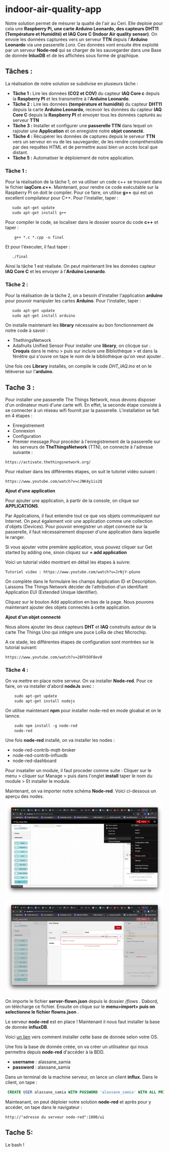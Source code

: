 # indoor-air-quality-app

Notre solution permet de mésurer la qualté de l'air au Ceri. Elle deploie pour cela une **Raspberry Pi, une carte Arduino Leonardo, des capteurs DHT11 (Température et Humidité) et IAQ Core C (Indoor Air quality sensor)**. On envoie les données capturées vers un serveur **TTN** depuis l'**Arduino Leonardo** via une passerelle *Lora*. Ces données vont ensuite être exploité par un serveur **Node-red** qui se charger de les sauvegarder dans une Base de donnée **InluxDB** et de les affichées sous forme de graphique. 
## Tâches : 
 La réalisation de notre solution se subdivise en plusieurs tâche : 
* **Tâche 1 :** Lire les données **(CO2 et COV)** du capteur **IAQ Core c** depuis la **Raspberry PI**  et les transmettre à l'**Arduino Leonardo**. 
* **Tâche 2 :** Lire les données **(température et humidité)** du capteur **DHT11** depuis la carte **Arduino Leonardo**, recevoir les données du capteur **IAQ Core C** depuis la **Raspberry PI** et envoyer tous les données capturés au serveur **TTN**
* **Tâche 3 :**  Installer et configurer une **passerelle TTN** dans lequel on rajouter une **Application** et on enregistre notre **objet connecté**.
* **Tâche 4 :**  Récupérer les données de captures  depuis le serveur **TTN** vers un serveur en vu de les sauvegarder, de les rendre compréhensible par des requêtes HTML et de permettre aussi bien un accès local que distant.
* **Tâche 5 :** Automatiser le déploiement de notre application.

### Tâche 1 : 
Pour la réalisation de la tâche 1, on va utiliser un code c++ se trouvant dans le fichier **iaqCore.c++**. 
Maintenant, pour rendre ce code exécutable sur la Raspberry Pi on doit le compiler. Pour ce faire, on utilise **g++** qui est un excellent compilateur pour C++.
Pour l'installer, taper : 
``` 
   sudo apt-get update 
   sudo apt-get install g++
```
Pour compiler le code, se localiser dans le dossier source du code **c++** et taper : 
``` 
    g++ *.c *.cpp -o final
```
Et pour l'éxecuter, il faut taper : 
``` 
   ./final
```
Ainsi la tâche 1 est réalisée. On peut maintenant lire les données capteur **IAQ Core C** et les envoyer à l'**Arduino Leonardo**.

### Tâche 2 : 
Pour la réalisation de la tâche 2, on a besoin d'installer l'application **arduino** pour pouvoir manipuler les cartes **Arduino**.
Pour l'installer, taper : 
``` 
   sudo apt-get update
   sudo apt-get install arduino
```
On installe maintenant les **library** nécessaire au bon fonctionnement de notre code à savoir : 
- ThethingsNetwork
- Adafruits Unified Sensor
Pour installer une **library**, on clicque sur : 
**Croquis** dans le ménu > puis sur inclure une Bibliothèque > et dans la fénêtre qui s'ouvre on tape le nom de la bibliothèque qu'on veut ajouter .

Une fois ces **Library** installés, on compile le code *DHT_IAQ.ino* et on le téléverse sur l'**arduino**.


## Tache 3 :
Pour installer une passerelle The Things Network, nous devons disposer d'un ordinateur muni d'une carte wifi.
En effet, la seconde étape consiste à se connecter à un réseau wifi fournit par la passerelle.
L'installation se fait en 4 étapes :
 - Enregistrement
 - Connexion
 - Configuration
 - Premier message
Pour procéder à l'enregistrement de la passerelle sur les serveurs de **TheThingsNetwork** (TTN), on connecte à l'adresse suivante : 
```https
https://activate.thethingsnetwork.org/
```
Pour réaliser dans les différentes étapes, on suit le tutoriel vidéo suivant :
```https
https://www.youtube.com/watch?v=cJNK4y1is2Q
```
**Ajout d'une application**

Pour ajouter une application, à partir de la console, on clique sur **APPLICATIONS**.

Par Applications, il faut entendre tout ce que vos objets communiquent sur Internet. On peut également voir
une application comme une collection d'objets (Devices). Pour pouvoir enregistrer un objet connecté sur la
passerelle, il faut nécessairement disposer d'une application dans laquelle le ranger.

Si vous ajouter votre première application, vous pouvez cliquer sur Get started by adding one, sinon cliquez
sur **+ add application**

Voici un tutorial vidéo montrant en détail les étapes à suivre:
```https
Tutoriel video : https://www.youtube.com/watch?v=JrNjY-pGuno
```
On complète dans le formulaire les champs Application ID et Description. Laissons The Things Network décider
de l'attribution d'un identifiant Application EUI (Extended Unique Identifier).

Cliquez sur le bouton Add application en bas de la page. Nous pouvons maintenant ajouter des objets
connectés à cette application.

**Ajout d'un objet connecté**

Nous allons ajouter les deux capteurs **DHT** et **IAQ** construits autour de la carte The Things Uno
qui intègre une puce LoRa de chez Microchip.

A ce stade, les différentes étapes de configuration sont montrées sur le tutorial suivant:
```https
https://www.youtube.com/watch?v=28Fh5OF8ev0
```


### Tâche 4 : 
On va mettre en place notre serveur. On va installer **Node-red**. 
Pour ce faire, on va installer d'abord **nodeJs** avec :
``` 
    sudo apt-get update
    sudo apt-get install nodejs
```
On utilise maintenant **npm** pour installer node-red en mode gloabal et on le lannce.

``` 
    sudo npm install -g node-red
    node-red
```
Une fois **node-red** installé, on va installer les nodes : 
- node-red-contrib-mqtt-broker
- node-red-contrib-influxdb
- node-red-dashboard


Pour insataller un module, il faut proceder comme suite : 
Cliquer sur le menu > cliquer sur Manage >  puis dans l'onglet **install** taper le nom du module >  Et installer le module.

Maintenant, on va importer notre schéma **Node-red**. Voici ci-dessous un aperçu des nodes.

![Image du choix de Manage dans le Menu](/images/1.png)

![Image de recherche du module](/images/2.png)

On importe le fichier **server-flown.json** depuis le dossier */flows* . 
Dabord, on télécharge ce fichier. Ensuite on clique sur le **menu>import> puis on selectionne le fichier flowns.json** .

Le serveur **node-red** est en place ! Maintenant il nous faut installer la base de donnée **influxDB**.

Voici [un lien](https://docs.influxdata.com/influxdb/v1.8/introduction/install/) vers comment installer cette base de donnée selon votre OS. 

Une fois la base de donnée créée, on va créer un utilisateur qui nous permettra depuis **node-red** d'accéder à la BDD.
* **username** : alassane_samia
* **password** : alassane_samia

Dans un terminal de la machine serveur, on lance un client **influx**.
Dans le client, on tape : 
```sql
 CREATE USER alassane_samia WITH PASSWORD 'alassane_samia' WITH ALL PRIVILEGES
```
Mainteanant, on peut déploier notre solution **node-red** et après pour y accéder,  on tape dans le navigateur :
```http
http://"adresse du serveur node-red":1800/ui
```



## Tache 5:
Le bash !



 



